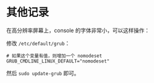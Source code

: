 # 其他记录

在高分辨率屏幕上，console 的字体非常小，可以这样操作：

修改 `/etc/default/grub`：
```
# 如果这个变量有值，则增加一个 nomodeset
GRUB_CMDLINE_LINUX_DEFAULT="nomodeset"
```

然后 `sudo update-grub` 即可。
